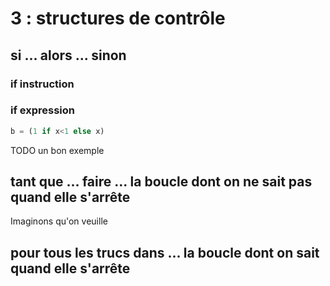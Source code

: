 # 3 : structures de contrôle



## si ... alors ... sinon

### if instruction

### if expression

```python
b = (1 if x<1 else x)
```

TODO un bon exemple


## tant que ... faire ... la boucle dont on ne sait pas quand elle s'arrête

Imaginons qu'on veuille


## pour tous les trucs dans ... la boucle dont on sait quand elle s'arrête



